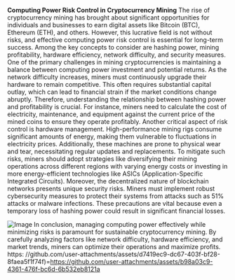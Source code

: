 **Computing Power Risk Control in Cryptocurrency Mining**
The rise of cryptocurrency mining has brought about significant opportunities for individuals and businesses to earn digital assets like Bitcoin (BTC), Ethereum (ETH), and others. However, this lucrative field is not without risks, and effective computing power risk control is essential for long-term success. Among the key concepts to consider are hashing power, mining profitability, hardware efficiency, network difficulty, and security measures.
One of the primary challenges in mining cryptocurrencies is maintaining a balance between computing power investment and potential returns. As the network difficulty increases, miners must continuously upgrade their hardware to remain competitive. This often requires substantial capital outlay, which can lead to financial strain if the market conditions change abruptly. Therefore, understanding the relationship between hashing power and profitability is crucial. For instance, miners need to calculate the cost of electricity, maintenance, and equipment against the current price of the mined coins to ensure they operate profitably.
Another critical aspect of risk control is hardware management. High-performance mining rigs consume significant amounts of energy, making them vulnerable to fluctuations in electricity prices. Additionally, these machines are prone to physical wear and tear, necessitating regular updates and replacements. To mitigate such risks, miners should adopt strategies like diversifying their mining operations across different regions with varying energy costs or investing in more energy-efficient technologies like ASICs (Application-Specific Integrated Circuits).
Moreover, the decentralized nature of blockchain networks presents unique security risks. Miners must implement robust cybersecurity measures to protect their systems from attacks such as 51% attacks or malware infections. These precautions are vital because even a temporary loss of hashing power could result in significant financial losses.

![Image](https://github.com/user-attachments/assets/4a25d116-2220-4385-b08e-f287af8fcbc4)
In conclusion, managing computing power effectively while minimizing risks is paramount for sustainable cryptocurrency mining. By carefully analyzing factors like network difficulty, hardware efficiency, and market trends, miners can optimize their operations and maximize profits.
https: //github.com/user-attachments/assets/d7419ec9-dc67-403f-bf28-8faea5f1f74f)=https://github.com/user-attachments/assets/b98a03c9-4361-476f-bc6d-6b532eb8121a
